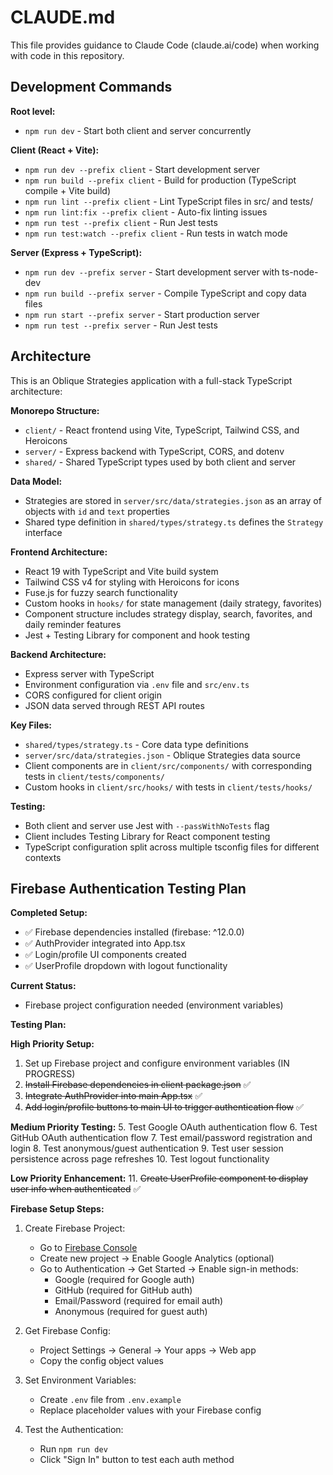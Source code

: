 # CLAUDE.md

This file provides guidance to Claude Code (claude.ai/code) when working with code in this repository.

## Development Commands

**Root level:**
- `npm run dev` - Start both client and server concurrently

**Client (React + Vite):**
- `npm run dev --prefix client` - Start development server 
- `npm run build --prefix client` - Build for production (TypeScript compile + Vite build)
- `npm run lint --prefix client` - Lint TypeScript files in src/ and tests/
- `npm run lint:fix --prefix client` - Auto-fix linting issues
- `npm run test --prefix client` - Run Jest tests
- `npm run test:watch --prefix client` - Run tests in watch mode

**Server (Express + TypeScript):**
- `npm run dev --prefix server` - Start development server with ts-node-dev
- `npm run build --prefix server` - Compile TypeScript and copy data files
- `npm run start --prefix server` - Start production server
- `npm run test --prefix server` - Run Jest tests

## Architecture

This is an Oblique Strategies application with a full-stack TypeScript architecture:

**Monorepo Structure:**
- `client/` - React frontend using Vite, TypeScript, Tailwind CSS, and Heroicons
- `server/` - Express backend with TypeScript, CORS, and dotenv
- `shared/` - Shared TypeScript types used by both client and server

**Data Model:**
- Strategies are stored in `server/src/data/strategies.json` as an array of objects with `id` and `text` properties
- Shared type definition in `shared/types/strategy.ts` defines the `Strategy` interface

**Frontend Architecture:**
- React 19 with TypeScript and Vite build system
- Tailwind CSS v4 for styling with Heroicons for icons
- Fuse.js for fuzzy search functionality
- Custom hooks in `hooks/` for state management (daily strategy, favorites)
- Component structure includes strategy display, search, favorites, and daily reminder features
- Jest + Testing Library for component and hook testing

**Backend Architecture:**
- Express server with TypeScript
- Environment configuration via `.env` file and `src/env.ts`
- CORS configured for client origin
- JSON data served through REST API routes

**Key Files:**
- `shared/types/strategy.ts` - Core data type definitions
- `server/src/data/strategies.json` - Oblique Strategies data source
- Client components are in `client/src/components/` with corresponding tests in `client/tests/components/`
- Custom hooks in `client/src/hooks/` with tests in `client/tests/hooks/`

**Testing:**
- Both client and server use Jest with `--passWithNoTests` flag
- Client includes Testing Library for React component testing
- TypeScript configuration split across multiple tsconfig files for different contexts

## Firebase Authentication Testing Plan

**Completed Setup:**
- ✅ Firebase dependencies installed (firebase: ^12.0.0)
- ✅ AuthProvider integrated into App.tsx
- ✅ Login/profile UI components created
- ✅ UserProfile dropdown with logout functionality

**Current Status:**
- Firebase project configuration needed (environment variables)

**Testing Plan:**

**High Priority Setup:**
1. Set up Firebase project and configure environment variables (IN PROGRESS)
2. ~~Install Firebase dependencies in client package.json~~ ✅
3. ~~Integrate AuthProvider into main App.tsx~~ ✅
4. ~~Add login/profile buttons to main UI to trigger authentication flow~~ ✅

**Medium Priority Testing:**
5. Test Google OAuth authentication flow
6. Test GitHub OAuth authentication flow
7. Test email/password registration and login
8. Test anonymous/guest authentication
9. Test user session persistence across page refreshes
10. Test logout functionality

**Low Priority Enhancement:**
11. ~~Create UserProfile component to display user info when authenticated~~ ✅

**Firebase Setup Steps:**
1. Create Firebase Project:
   - Go to [Firebase Console](https://console.firebase.google.com)
   - Create new project → Enable Google Analytics (optional)
   - Go to Authentication → Get Started → Enable sign-in methods:
     - Google (required for Google auth)
     - GitHub (required for GitHub auth) 
     - Email/Password (required for email auth)
     - Anonymous (required for guest auth)

2. Get Firebase Config:
   - Project Settings → General → Your apps → Web app
   - Copy the config object values

3. Set Environment Variables:
   - Create `.env` file from `.env.example`
   - Replace placeholder values with your Firebase config

4. Test the Authentication:
   - Run `npm run dev` 
   - Click "Sign In" button to test each auth method